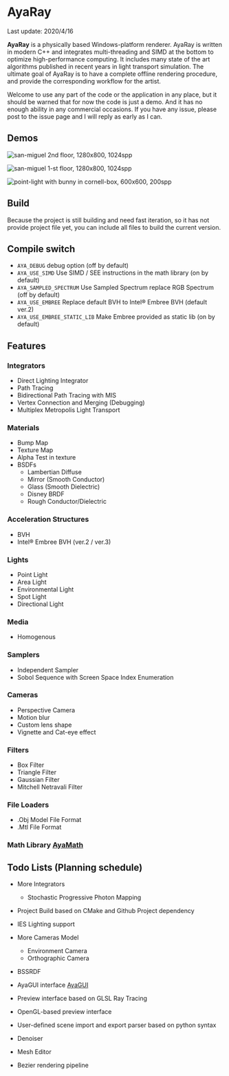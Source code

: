 # AyaRay
Last update: 2020/4/16

**AyaRay** is a physically based Windows-platform renderer. AyaRay is written in modern C++ and integrates multi-threading and SIMD at the bottom to optimize high-performance computing. It includes many state of the art algorithms published in recent years in light transport simulation. The ultimate goal of AyaRay is to have a complete offline rendering procedure,  and provide the corresponding workflow for the artist.

Welcome to use any part of the code or the application in any place, but it should be warned that for now the code is just a demo. And it has no enough ability in any commercial occasions. If you have any issue, please post to the issue page and I will reply as early as I can.

## Demos

![san-miguel 2nd floor, 1280x800, 1024spp](https://img-blog.csdnimg.cn/20200411110204730.bmp)

![san-miguel 1-st floor, 1280x800, 1024spp](https://img-blog.csdnimg.cn/20200411110241784.bmp)

![point-light with bunny in cornell-box, 600x600, 200spp](https://img-blog.csdnimg.cn/20200411110446841.bmp)

## Build

Because the project is still building and need fast iteration, so it has not provide project file yet, you can include all files to build the current version.

## Compile switch

+ `AYA_DEBUG` debug option (off by default)
+ `AYA_USE_SIMD` Use SIMD / SEE instructions in the math library (on by default)
+ `AYA_SAMPLED_SPECTRUM`  Use Sampled Spectrum replace RGB Spectrum (off by default)
+ `AYA_USE_EMBREE` Replace default BVH to  Intel®  Embree BVH (default ver.2)
+ `AYA_USE_EMBREE_STATIC_LIB` Make Embree  provided as static lib (on by default)

## Features

### Integrators
+ Direct Lighting Integrator
+ Path Tracing
+ Bidirectional Path Tracing with MIS
+ Vertex Connection and Merging (Debugging)
+ Multiplex Metropolis Light Transport

### Materials
+ Bump Map
+ Texture Map
+ Alpha Test in texture
+ BSDFs
	+ Lambertian Diffuse
	+ Mirror (Smooth Conductor)
	+ Glass (Smooth Dielectric)
	+ Disney BRDF
	+ Rough Conductor/Dielectric


### Acceleration Structures
+ BVH
+ Intel®  Embree BVH (ver.2 / ver.3)


### Lights
+ Point Light
+ Area Light
+ Environmental Light
+ Spot Light
+ Directional Light

### Media
+ Homogenous

### Samplers
+ Independent Sampler
+ Sobol Sequence with Screen Space Index Enumeration

### Cameras
+ Perspective Camera
+ Motion blur
+ Custom lens shape
+ Vignette and Cat-eye effect

### Filters
+ Box Filter
+ Triangle Filter
+ Gaussian Filter
+ Mitchell Netravali Filter

### File Loaders
+ .Obj Model File Format
+ .Mtl File Format

### Math Library [AyaMath](https://github.com/g1n0st/AyaMath)

## Todo Lists (Planning schedule)

+ More Integrators
    + Stochastic Progressive Photon Mapping
	
+ Project Build based on CMake and Github Project dependency
+ IES Lighting support
+ More Cameras Model
	+ Environment Camera
	+ Orthographic Camera
+ BSSRDF
+ AyaGUI interface [AyaGUI](https://github.com/g1n0st/ayagui)
+ Preview interface based on GLSL Ray Tracing
+ OpenGL-based preview interface

+ User-defined scene import and export parser based on python syntax

+ Denoiser

+ Mesh Editor
+ Bezier rendering pipeline
